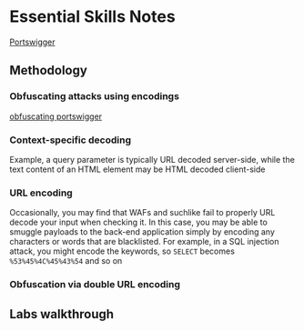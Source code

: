 # Essential Skills Notes

[Portswigger](https://portswigger.net/web-security/essential-skills)

## Methodology

### Obfuscating attacks using encodings

[obfuscating portswigger](https://portswigger.net/web-security/essential-skills/obfuscating-attacks-using-encodings)

### Context-specific decoding

Example, a query parameter is typically URL decoded server-side, while the text content of an HTML element may be HTML decoded client-side

### URL encoding

Occasionally, you may find that WAFs and suchlike fail to properly URL decode your input when checking it. In this case, you may be able to smuggle payloads to the back-end application simply by encoding any characters or words that are blacklisted. For example, in a SQL injection attack, you might encode the keywords, so `SELECT` becomes `%53%45%4C%45%43%54` and so on

### Obfuscation via double URL encoding

















## Labs walkthrough












